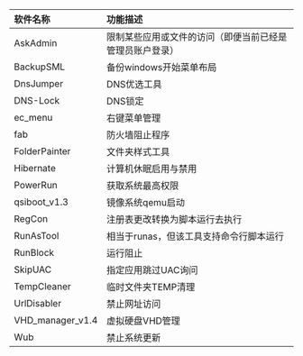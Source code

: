 | 软件名称             | 功能描述                         |
|:---------------- |:---------------------------- |
| AskAdmin         | 限制某些应用或文件的访问（即便当前已经是管理员账户登录） |
| BackupSML        | 备份windows开始菜单布局              |
| DnsJumper        | DNS优选工具                      |
| DNS-Lock         | DNS锁定                        |
| ec_menu          | 右键菜单管理                       |
| fab              | 防火墙阻止程序                      |
| FolderPainter    | 文件夹样式工具                      |
| Hibernate        | 计算机休眠启用与禁用                   |
| PowerRun         | 获取系统最高权限                     |
| qsiboot_v1.3     | 镜像系统qemu启动                   |
| RegCon           | 注册表更改转换为脚本运行去执行              |
| RunAsTool        | 相当于runas，但该工具支持命令行脚本运行       |
| RunBlock         | 运行阻止                         |
| SkipUAC          | 指定应用跳过UAC询问                  |
| TempCleaner      | 临时文件夹TEMP清理                  |
| UrlDisabler      | 禁止网址访问                       |
| VHD_manager_v1.4 | 虚拟硬盘VHD管理                    |
| Wub              | 禁止系统更新                       |

